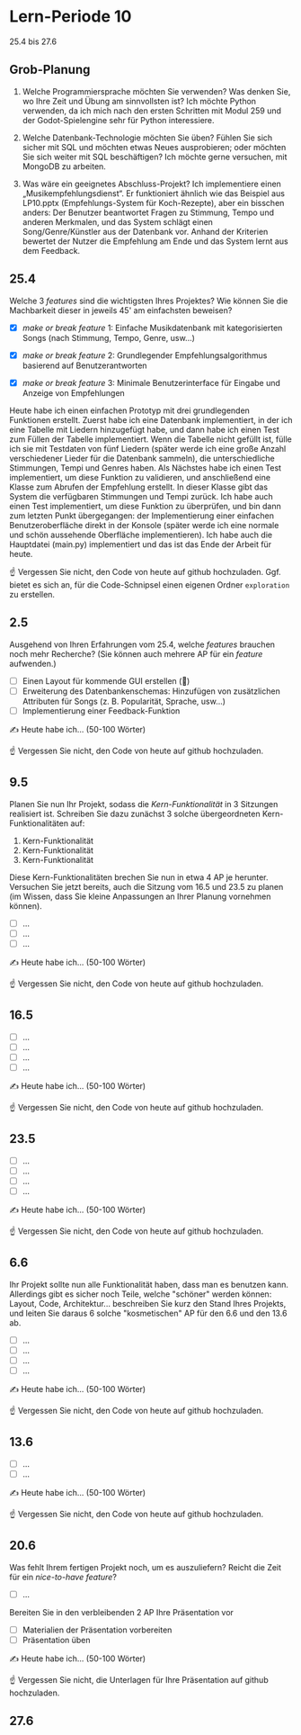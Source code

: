 # Lern-Periode 10

25.4 bis 27.6

## Grob-Planung

1. Welche Programmiersprache möchten Sie verwenden? Was denken Sie, wo Ihre Zeit und Übung am sinnvollsten ist?
Ich möchte Python verwenden, da ich mich nach den ersten Schritten mit Modul 259 und der Godot-Spielengine sehr für Python interessiere.

2. Welche Datenbank-Technologie möchten Sie üben? Fühlen Sie sich sicher mit SQL und möchten etwas Neues ausprobieren; oder möchten Sie sich weiter mit SQL beschäftigen?
Ich möchte gerne versuchen, mit MongoDB zu arbeiten.

3. Was wäre ein geeignetes Abschluss-Projekt?
Ich implementiere einen „Musikempfehlungsdienst“. Er funktioniert ähnlich wie das Beispiel aus LP10.pptx (Empfehlungs-System für Koch-Rezepte), aber ein bisschen anders: Der Benutzer beantwortet Fragen zu Stimmung, Tempo und anderen Merkmalen, und das System schlägt einen Song/Genre/Künstler aus der Datenbank vor. Anhand der Kriterien bewertet der Nutzer die Empfehlung am Ende und das System lernt aus dem Feedback. 

## 25.4

Welche 3 *features* sind die wichtigsten Ihres Projektes? Wie können Sie die Machbarkeit dieser in jeweils 45' am einfachsten beweisen?

- [x] *make or break feature* 1: Einfache Musikdatenbank mit kategorisierten Songs (nach Stimmung, Tempo, Genre, usw...)
- [x] *make or break feature* 2: Grundlegender Empfehlungsalgorithmus basierend auf Benutzerantworten
- [x] *make or break feature* 3: Minimale Benutzerinterface für Eingabe und Anzeige von Empfehlungen


Heute habe ich einen einfachen Prototyp mit drei grundlegenden Funktionen erstellt. Zuerst habe ich eine Datenbank implementiert, in der ich eine Tabelle mit Liedern hinzugefügt habe, und dann habe ich einen Test zum Füllen der Tabelle implementiert. Wenn die Tabelle nicht gefüllt ist, fülle ich sie mit Testdaten von fünf Liedern (später werde ich eine große Anzahl verschiedener Lieder für die Datenbank sammeln), die unterschiedliche Stimmungen, Tempi und Genres haben.
Als Nächstes habe ich einen Test implementiert, um diese Funktion zu validieren, und anschließend eine Klasse zum Abrufen der Empfehlung erstellt. In dieser Klasse gibt das System die verfügbaren Stimmungen und Tempi zurück. Ich habe auch einen Test implementiert, um diese Funktion zu überprüfen, und bin dann zum letzten Punkt übergegangen: der Implementierung einer einfachen Benutzeroberfläche direkt in der Konsole (später werde ich eine normale und schön aussehende Oberfläche implementieren). Ich habe auch die Hauptdatei (main.py) implementiert und das ist das Ende der Arbeit für heute.

☝️ Vergessen Sie nicht, den Code von heute auf github hochzuladen. Ggf. bietet es sich an, für die Code-Schnipsel einen eigenen Ordner `exploration` zu erstellen.

## 2.5

Ausgehend von Ihren Erfahrungen vom 25.4, welche *features* brauchen noch mehr Recherche? (Sie können auch mehrere AP für ein *feature* aufwenden.)

- [ ] Einen Layout für kommende GUI erstellen (📵)
- [ ] Erweiterung des Datenbankenschemas: Hinzufügen von zusätzlichen Attributen für Songs (z. B. Popularität, Sprache, usw...)
- [ ] Implementierung einer Feedback-Funktion

✍️ Heute habe ich... (50-100 Wörter)

☝️ Vergessen Sie nicht, den Code von heute auf github hochzuladen.

## 9.5

Planen Sie nun Ihr Projekt, sodass die *Kern-Funktionalität* in 3 Sitzungen realisiert ist. Schreiben Sie dazu zunächst 3 solche übergeordneten Kern-Funktionalitäten auf: 

1. Kern-Funktionalität
2. Kern-Funktionalität
3. Kern-Funktionalität

Diese Kern-Funktionalitäten brechen Sie nun in etwa 4 AP je herunter. Versuchen Sie jetzt bereits, auch die Sitzung vom 16.5 und 23.5 zu planen (im Wissen, dass Sie kleine Anpassungen an Ihrer Planung vornehmen können).

- [ ] ...
- [ ] ...
- [ ] ...

✍️ Heute habe ich... (50-100 Wörter)

☝️  Vergessen Sie nicht, den Code von heute auf github hochzuladen.

## 16.5

- [ ] ...
- [ ] ...
- [ ] ...
- [ ] ...

✍️ Heute habe ich... (50-100 Wörter)

☝️  Vergessen Sie nicht, den Code von heute auf github hochzuladen.

## 23.5

- [ ] ...
- [ ] ...
- [ ] ...
- [ ] ...

✍️ Heute habe ich... (50-100 Wörter)

☝️  Vergessen Sie nicht, den Code von heute auf github hochzuladen.

## 6.6

Ihr Projekt sollte nun alle Funktionalität haben, dass man es benutzen kann. Allerdings gibt es sicher noch Teile, welche "schöner" werden können: Layout, Code, Architektur... beschreiben Sie kurz den Stand Ihres Projekts, und leiten Sie daraus 6 solche "kosmetischen" AP für den 6.6 und den 13.6 ab.

- [ ] ...
- [ ] ...
- [ ] ...
- [ ] ...

✍️ Heute habe ich... (50-100 Wörter)

☝️  Vergessen Sie nicht, den Code von heute auf github hochzuladen.

## 13.6

- [ ] ...
- [ ] ...

✍️ Heute habe ich... (50-100 Wörter)

☝️  Vergessen Sie nicht, den Code von heute auf github hochzuladen.

## 20.6

Was fehlt Ihrem fertigen Projekt noch, um es auszuliefern? Reicht die Zeit für ein *nice-to-have feature*?

- [ ] ...

Bereiten Sie in den verbleibenden 2 AP Ihre Präsentation vor

- [ ] Materialien der Präsentation vorbereiten
- [ ] Präsentation üben

✍️ Heute habe ich... (50-100 Wörter)

☝️  Vergessen Sie nicht, die Unterlagen für Ihre Präsentation auf github hochzuladen.

## 27.6
